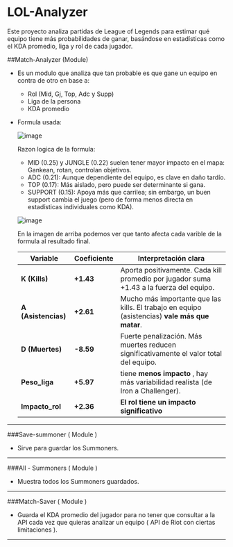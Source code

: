 # LOL-Analyzer

Este proyecto analiza partidas de League of Legends para estimar qué equipo tiene más probabilidades de ganar, basándose en estadísticas como el KDA promedio, liga y rol de cada jugador.

##Match-Analyzer (Module)

* Es un modulo que analiza que tan probable es que gane un equipo en contra de otro en base a:

  - Rol (Mid, Gj, Top, Adc y Supp)
  - Liga de la persona
  - KDA promedio

* Formula usada:

  ![image](https://github.com/user-attachments/assets/9247e739-9492-4c2f-b0be-4dfb57d3e7ff)
  
  Razon logica de la formula:
  
    - MID (0.25) y JUNGLE (0.22) suelen tener mayor impacto en el mapa: Gankean, rotan, controlan objetivos.
    - ADC (0.21): Aunque dependiente del equipo, es clave en daño tardío.
    - TOP (0.17): Más aislado, pero puede ser determinante si gana.
    - SUPPORT (0.15): Apoya más que carrilea; sin embargo, un buen support cambia el juego (pero de forma menos directa en estadísticas individuales como KDA).

    ![image](https://github.com/user-attachments/assets/3e67e940-9ea0-47e9-a1ef-8e887f5de0b6)

    En la imagen de arriba podemos ver que tanto afecta cada varible de la formula al resultado final.

    | Variable            | Coeficiente | Interpretación clara                                                                                                |
    | ------------------- | ----------- | ------------------------------------------------------------------------------------------------------------------- |
    | **K (Kills)**       | **+1.43**   | Aporta positivamente. Cada kill promedio por jugador suma +1.43 a la fuerza del equipo.                             |
    | **A (Asistencias)** | **+2.61**   | Mucho más importante que las kills. El trabajo en equipo (asistencias) **vale más que matar**.                      |
    | **D (Muertes)**     | **-8.59**   | Fuerte penalización. Más muertes reducen significativamente el valor total del equipo.                              |
    | **Peso\_liga**      | **+5.97**   | tiene **menos impacto** , hay más variabilidad realista (de Iron a Challenger).                                     |
    | **Impacto\_rol**    | **+2.36**   | **El rol tiene un impacto significativo**                                                                           |

  
---------------------------------------------------------------------------------------------------------------------------------------------------------------

###Save-summoner ( Module )

- Sirve para guardar los Summoners.

---------------------------------------------------------------------------------------------------------------------------------------------------------------

###All - Summoners ( Module )

- Muestra todos los Summoners guardados.


---------------------------------------------------------------------------------------------------------------------------------------------------------------

###Match-Saver ( Module )

- Guarda el KDA promedio del jugador para no tener que consultar a la API cada vez que quieras analizar un equipo ( API de Riot con ciertas limitaciones ).

---------------------------------------------------------------------------------------------------------------------------------------------------------------
